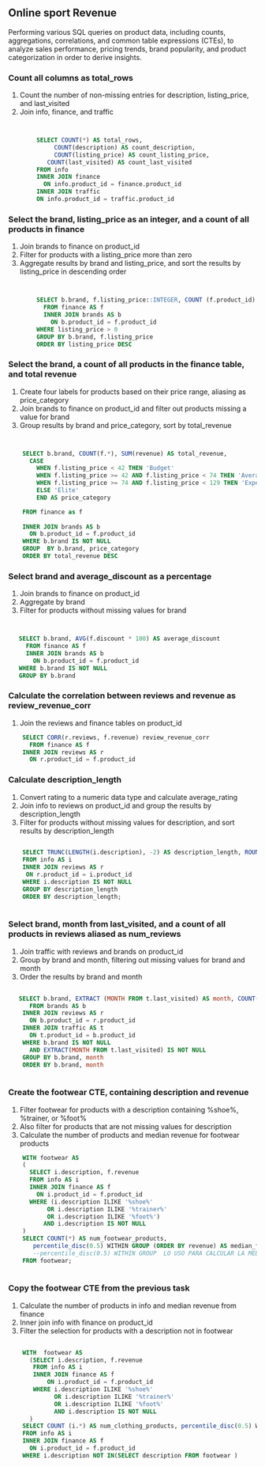 ## Online sport Revenue

Performing various SQL queries on product data, including counts, aggregations, correlations, and common table expressions (CTEs), to analyze sales performance, pricing trends, brand popularity, and product categorization in order to derive insights.


### Count all columns as total_rows 
 1) Count the number of non-missing entries for description, listing_price, and last_visited
 2) Join info, finance, and traffic

```sql


        SELECT COUNT(*) AS total_rows,
             COUNT(description) AS count_description,
             COUNT(listing_price) AS count_listing_price,
           COUNT(last_visited) AS count_last_visited
        FROM info
        INNER JOIN finance 
          ON info.product_id = finance.product_id
        INNER JOIN traffic
        ON info.product_id = traffic.product_id


```
	
### Select the brand, listing_price as an integer, and a count of all products in finance 
  1) Join brands to finance on product_id
  2) Filter for products with a listing_price more than zero
 3) Aggregate results by brand and listing_price, and sort the results by listing_price in descending order

```sql


        SELECT b.brand, f.listing_price::INTEGER, COUNT (f.product_id)
          FROM finance AS f
          INNER JOIN brands AS b
            ON b.product_id = f.product_id
        WHERE listing_price > 0
        GROUP BY b.brand, f.listing_price
        ORDER BY listing_price DESC


```
### Select the brand, a count of all products in the finance table, and total revenue
  1) Create four labels for products based on their price range, aliasing as price_category
  2) Join brands to finance on product_id and filter out products missing a value for brand
  3) Group results by brand and price_category, sort by total_revenue

```sql


    SELECT b.brand, COUNT(f.*), SUM(revenue) AS total_revenue,
      CASE
        WHEN f.listing_price < 42 THEN 'Budget'
        WHEN f.listing_price >= 42 AND f.listing_price < 74 THEN 'Average'
        WHEN f.listing_price >= 74 AND f.listing_price < 129 THEN 'Expensive'
        ELSE 'Elite'
        END AS price_category

    FROM finance as f
        
    INNER JOIN brands AS b
      ON b.product_id = f.product_id
    WHERE b.brand IS NOT NULL
    GROUP  BY b.brand, price_category
    ORDER BY total_revenue DESC

```
### Select brand and average_discount as a percentage
  1) Join brands to finance on product_id
  2) Aggregate by brand
  3)  Filter for products without missing values for brand

 ```sql


    SELECT b.brand, AVG(f.discount * 100) AS average_discount
      FROM finance AS f
      INNER JOIN brands AS b
        ON b.product_id = f.product_id
    WHERE b.brand IS NOT NULL
    GROUP BY b.brand


```
###  Calculate the correlation between reviews and revenue as review_revenue_corr
  1) Join the reviews and finance tables on product_id

```sql
    SELECT CORR(r.reviews, f.revenue) review_revenue_corr
      FROM finance AS f
    INNER JOIN reviews AS r
      ON r.product_id = f.product_id
```



### Calculate description_length
  1) Convert rating to a numeric data type and calculate average_rating
  2) Join info to reviews on product_id and group the results by description_length
  3) Filter for products without missing values for description, and sort results by description_length

```sql
   
    SELECT TRUNC(LENGTH(i.description), -2) AS description_length, ROUND(AVG(r.rating::NUMERIC), 2) AS average_rating
    FROM info AS i
    INNER JOIN reviews AS r
     ON r.product_id = i.product_id
    WHERE i.description IS NOT NULL
    GROUP BY description_length
    ORDER BY description_length;
  
```

### Select brand, month from last_visited, and a count of all products in reviews aliased as num_reviews
  1) Join traffic with reviews and brands on product_id
  2) Group by brand and month, filtering out missing values for brand and month
  3) Order the results by brand and month

```sql
   
   SELECT b.brand, EXTRACT (MONTH FROM t.last_visited) AS month, COUNT(r.*) AS num_reviews
      FROM brands AS b 
    INNER JOIN reviews AS r 
      ON b.product_id = r.product_id
    INNER JOIN traffic AS t 
      ON t.product_id = b.product_id
    WHERE b.brand IS NOT NULL 
      AND EXTRACT(MONTH FROM t.last_visited) IS NOT NULL
    GROUP BY b.brand, month
    ORDER BY b.brand, month
   
```

### Create the footwear CTE, containing description and revenue
  1) Filter footwear for products with a description containing %shoe%, %trainer, or %foot%
  2) Also filter for products that are not missing values for description
  3) Calculate the number of products and median revenue for footwear products

```sql
    WITH footwear AS 
    (
      SELECT i.description, f.revenue
      FROM info AS i 
      INNER JOIN finance AS f 
        ON i.product_id = f.product_id
      WHERE (i.description ILIKE '%shoe%'
           OR i.description ILIKE '%trainer%'
           OR i.description ILIKE '%foot%')
          AND i.description IS NOT NULL
    )
    SELECT COUNT(*) AS num_footwear_products, 
       percentile_disc(0.5) WITHIN GROUP (ORDER BY revenue) AS median_footwear_revenue 
	   --percentile_disc(0.5) WITHIN GROUP  LO USO PARA CALCULAR LA MEDIANA
    FROM footwear;
  
```
### Copy the footwear CTE from the previous task
  
  1) Calculate the number of products in info and median revenue from finance
  2) Inner join info with finance on product_id
  3) Filter the selection for products with a description not in footwear
```sql
   
    WITH  footwear AS
      (SELECT i.description, f.revenue
       FROM info AS i
       INNER JOIN finance AS f
           ON i.product_id = f.product_id
       WHERE i.description ILIKE '%shoe%'
             OR i.description ILIKE '%trainer%'
             OR i.description ILIKE '%foot%'
             AND i.description IS NOT NULL
      )
    SELECT COUNT (i.*) AS num_clothing_products, percentile_disc(0.5) WITHIN GROUP (ORDER BY f.revenue) AS median_clothing_revenue
    FROM info AS i
    INNER JOIN finance AS f
      ON i.product_id = f.product_id
    WHERE i.description NOT IN(SELECT description FROM footwear )
   
```
